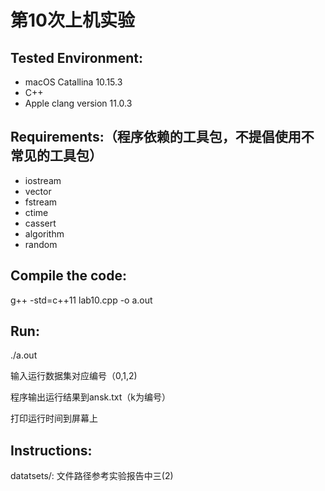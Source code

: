 # 第10次上机实验



## Tested Environment:
- macOS Catallina 10.15.3
- C++ 
- Apple clang version 11.0.3

## Requirements:（程序依赖的工具包，不提倡使用不常见的工具包）
- iostream
- vector
- fstream
- ctime
- cassert
- algorithm
- random


## Compile the code:
g++ -std=c++11 lab10.cpp -o a.out


## Run:
./a.out 

输入运行数据集对应编号（0,1,2)

程序输出运行结果到ansk.txt（k为编号）

打印运行时间到屏幕上


## Instructions:
datatsets/: 文件路径参考实验报告中三(2)
